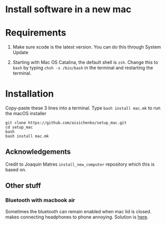 # Install software in a new mac

# Requirements

1. Make sure xcode is the latest version. You can do this through System Update

2. Starting with Mac OS Catalina, the default shell is `zsh`. Change this to `bash` by typing `chsh -s /bin/bash` in the terminal and restarting the terminal.

# Installation

Copy-paste these 3 lines into a terminal. Type `bash install mac.mk` to run the macOS installer

```
git clone https://github.com/aisichenko/setup_mac.git
cd setup_mac
bash
bash install mac.mk
```

## Acknowledgements

Credit to Joaquin Matres `install_new_computer` repository which this is based on.


## Other stuff

### Bluetooth with macbook air

Sometimes the bluetooth can remain enabled when mac lid is closed. makes connecting headphones to phone annoying. Solution is [here](https://github.com/odlp/bluesnooze/). 

